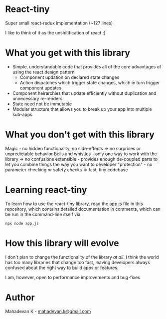# React-tiny

Super small react-redux implementation (~127 lines)

I like to think of it as the unshitification of react :)

# What you get with this library

- Simple, understandable code that provides all of the core advantages of using the react design pattern
  - Component updation on declared state changes
  - Action dispatches which trigger state changes, which in turn trigger component updates
- Component heirarchies that update efficiently without duplication and unnecessary re-renders
- State need not be immutable
- Modular structure that allows you to break up your app into multiple sub-apps

# What you don't get with this library

Magic - no hidden functionality, no side-effects => no surprises or unpredictable behavior
Bells and whistles - only one way to work with the library => no confusions
extensible - provides enough de-coupled parts to let you combine things the way you want to
developer "protection" - no parameter checking or safety checks => fast, tiny codebase

# Learning react-tiny

To learn how to use the react-tiny library, read the app.js file in this repository,
which contains detailed documentation in comments, which can be run in the command-line itself via

    npx node app.js

# How this library will evolve

I don't plan to change the functionality of the library *at all*. I think the world has too
many libraries that change too fast, leaving developers always confused about the right way
to build apps or features.

I am, however, open to performance improvements and bug-fixes

# Author

Mahadevan K - mahadevan.k@gmail.com
